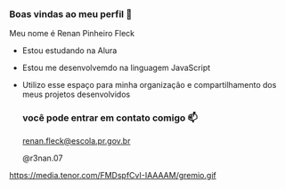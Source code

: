 ### Boas vindas ao meu perfil 💙

Meu nome é Renan Pinheiro Fleck

- Estou estudando na Alura
- Estou me desenvolvemdo na linguagem JavaScript
- Utilizo esse espaço para minha organização e compartilhamento dos meus projetos desenvolvidos

  ### você pode entrar em contato comigo 📫

  renan.fleck@escola.pr.gov.br
  
  @r3nan.07

https://media.tenor.com/FMDspfCvI-IAAAAM/gremio.gif

